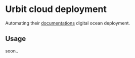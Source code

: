 # Urbit cloud deployment
Automating their [documentations](https://urbit.org/using/running/hosting) digital ocean deployment.


## Usage
soon..
